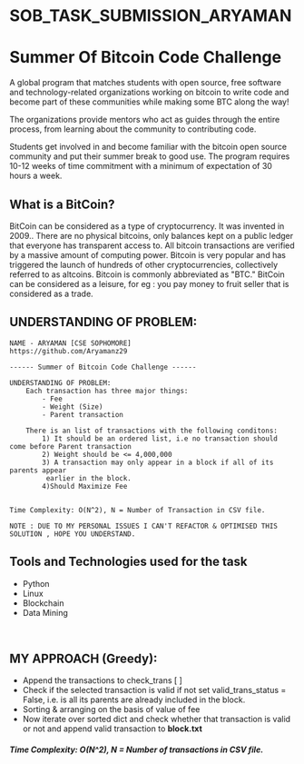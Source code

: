 # SOB_TASK_SUBMISSION_ARYAMAN

# Summer Of Bitcoin Code Challenge
A global program that matches students with open source, free software and technology-related organizations working on bitcoin to write code and become part of these communities while making some BTC along the way!

The organizations provide mentors who act as guides through the entire process, from learning about the community to contributing code.

Students get involved in and become familiar with the bitcoin open source community and put their summer break to good use. The program requires 10-12 weeks of time commitment with a minimum of expectation of 30 hours a week.


## What is a BitCoin?
BitCoin can be considered as a type of cryptocurrency. It was invented in 2009.. There are no physical bitcoins, only balances kept on a public ledger that everyone has transparent access to. All bitcoin transactions are verified by a massive amount of computing power. Bitcoin is very popular and has triggered the launch of hundreds of other cryptocurrencies, collectively referred to as altcoins.  Bitcoin is commonly abbreviated as "BTC." BitCoin can be considered as a leisure, for eg : you pay money to fruit seller that is considered as a trade.


## UNDERSTANDING OF PROBLEM:

    NAME - ARYAMAN [CSE SOPHOMORE] 
    https://github.com/Aryamanz29
   
    ------ Summer of Bitcoin Code Challenge ------
    
    UNDERSTANDING OF PROBLEM:
        Each transaction has three major things:
            - Fee
            - Weight (Size)
            - Parent transaction
       
        There is an list of transactions with the following conditons:
            1) It should be an ordered list, i.e no transaction should come before Parent transaction
            2) Weight should be <= 4,000,000
            3) A transaction may only appear in a block if all of its parents appear
             earlier in the block.
            4)Should Maximize Fee

    
    Time Complexity: O(N^2), N = Number of Transaction in CSV file.
    
    NOTE : DUE TO MY PERSONAL ISSUES I CAN'T REFACTOR & OPTIMISED THIS SOLUTION , HOPE YOU UNDERSTAND.


## Tools and Technologies used for the task
   - Python
   - Linux 
   - Blockchain 
   - Data Mining
<br>

## MY APPROACH (Greedy):

- Append the transactions to check_trans [ ]
- Check if the selected transaction is valid if not set valid_trans_status = False, i.e. is all its parents are already included in the block.
- Sorting & arranging on the basis of value of fee
- Now iterate over sorted dict and check whether that transaction is valid or not and append valid transaction to **block.txt**

##### Time Complexity: O(N^2), N = Number of transactions in CSV file.